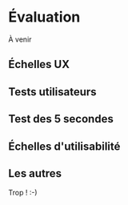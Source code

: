 # Évaluation
À venir

## Échelles UX

## Tests utilisateurs

## Test des 5 secondes

## Échelles d'utilisabilité

## Les autres
Trop ! :-)